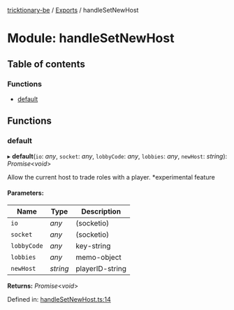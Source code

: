 [tricktionary-be](../README.md) / [Exports](../modules.md) / handleSetNewHost

# Module: handleSetNewHost

## Table of contents

### Functions

- [default](handlesetnewhost.md#default)

## Functions

### default

▸ **default**(`io`: *any*, `socket`: *any*, `lobbyCode`: *any*, `lobbies`: *any*, `newHost`: *string*): *Promise*<*void*\>

Allow the current host to trade roles with a player. *experimental feature

#### Parameters:

Name | Type | Description |
------ | ------ | ------ |
`io` | *any* | (socketio)   |
`socket` | *any* | (socketio)   |
`lobbyCode` | *any* | key-string   |
`lobbies` | *any* | memo-object   |
`newHost` | *string* | playerID-string    |

**Returns:** *Promise*<*void*\>

Defined in: [handleSetNewHost.ts:14](https://github.com/story-squad/tricktionary-be/blob/f17c3de/src/sockets/handleSetNewHost.ts#L14)
